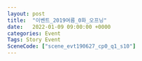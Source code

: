 ```yaml
---
layout: post
title:  "이벤트_2019여름_0화_오프닝"
date:   2022-01-09 09:00:00 +0000
categories: Event
Tags: Story Event
SceneCode: ["scene_evt190627_cp0_q1_s10"]
---
```

